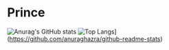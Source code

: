# Prince
![Anurag's GitHub stats](https://github-readme-stats.vercel.app/api?username=PrinceNwaonicha)
![Top Langs](https://github-readme-stats.vercel.app/api/top-langs/?username=anuraghazra)](https://github.com/anuraghazra/github-readme-stats)
